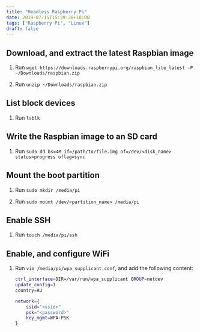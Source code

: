 ```yaml
---
title: "Headless Raspberry Pi"
date: 2019-07-15T15:39:38+10:00
tags: ["Raspberry Pi", "Linux"]
draft: false
---
```


## Download, and extract the latest Raspbian image

1. Run `wget https://downloads.raspberrypi.org/raspbian_lite_latest -P ~/Downloads/raspbian.zip`

2. Run `unzip ~/Downloads/raspbian.zip`

## List block devices

1. Run `lsblk`

## Write the Raspbian image to an SD card

1. Run `sudo dd bs=4M if=/path/to/file.img of=/dev/<disk_name> status=progress oflag=sync`

## Mount the boot partition

1. Run `sudo mkdir /media/pi`

2. Run `sudo mount /dev/<partition_name> /media/pi`

<!--more-->

## Enable SSH

1. Run `touch /media/pi/ssh`

## Enable, and configure WiFi

1. Run `vim /media/pi/wpa_supplicant.conf`, and add the following content:

    ```bash
    ctrl_interface=DIR=/var/run/wpa_supplicant GROUP=netdev
    update_config=1
    country=AU

    network={
        ssid="<ssid>"
        psk="<password>"
        key_mgmt=WPA-PSK
    }
    ```
